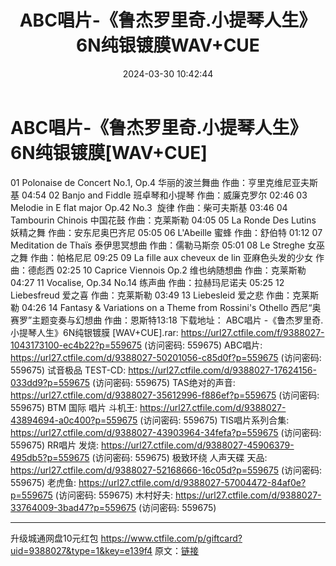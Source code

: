 ﻿---
title: ABC唱片-《鲁杰罗里奇.小提琴人生》6N纯银镀膜WAV+CUE
date: 2024-03-30 10:42:44
categories: 古典音乐、新世纪、纯音雅乐
tags: 纯音雅乐
---
# ABC唱片-《鲁杰罗里奇.小提琴人生》6N纯银镀膜[WAV+CUE]

01 Polonaise de Concert No.1, Op.4
华丽的波兰舞曲 作曲：亨里克维尼亚夫斯基 04:54
02 Banjo and Fiddle 班卓琴和小提琴 作曲：威廉克罗尔 02:46
03 Melodie in E flat major Op.42 No.3  旋律
作曲：柴可夫斯基 03:46
04 Tambourin Chinois 中国花鼓 作曲：克莱斯勒 04:05
05 La Ronde Des Lutins 妖精之舞 作曲：安东尼奥巴齐尼 05:05
06 L'Abeille 蜜蜂 作曲：舒伯特 01:12
07 Meditation de Thaïs 泰伊思冥想曲 作曲：儒勒马斯奈 05:01
08 Le Streghe 女巫之舞 作曲：帕格尼尼 09:25
09 La fille aux cheveux de lin 亚麻色头发的少女 作曲：德彪西 02:25
10 Caprice Viennois Op.2 维也纳随想曲 作曲：克莱斯勒 04:27
11 Vocalise, Op.34 No.14 练声曲 作曲：拉赫玛尼诺夫 05:25
12 Liebesfreud 爱之喜 作曲：克莱斯勒 03:49
13 Liebesleid 爱之悲 作曲：克莱斯勒 04:26
14 Fantasy & Variations on a Theme from Rossini's Othello
西尼“奥赛罗”主题变奏与幻想曲 作曲：恩斯特13:18
下载地址：
ABC唱片 -《鲁杰罗里奇.小提琴人生》6N纯银镀膜 [WAV+CUE].rar: https://url27.ctfile.com/f/9388027-1043173100-ec4b22?p=559675
(访问密码: 559675)
ABC唱片: https://url27.ctfile.com/d/9388027-50201056-c85d0f?p=559675
(访问密码: 559675)
试音极品 TEST-CD: https://url27.ctfile.com/d/9388027-17624156-033dd9?p=559675
(访问密码: 559675)
TAS绝对的声音: https://url27.ctfile.com/d/9388027-35612996-f886ef?p=559675
(访问密码: 559675)
BTM 国际 唱片 斗机王: https://url27.ctfile.com/d/9388027-43894694-a0c400?p=559675
(访问密码: 559675)
TIS唱片系列合集: https://url27.ctfile.com/d/9388027-43903964-34fefa?p=559675
(访问密码: 559675)
RR唱片 发烧: https://url27.ctfile.com/d/9388027-45906379-495db5?p=559675
(访问密码: 559675)
极致环绕 人声天碟 天品: https://url27.ctfile.com/d/9388027-52168666-16c05d?p=559675
(访问密码: 559675)
老虎鱼: https://url27.ctfile.com/d/9388027-57004472-84af0e?p=559675
(访问密码: 559675)
木村好夫: https://url27.ctfile.com/d/9388027-33764009-3bad47?p=559675
(访问密码: 559675)
**************************
升级城通网盘10元红包 https://www.ctfile.com/p/giftcard?uid=9388027&type=1&key=e139f4
原文：[链接](https://blog.sina.com.cn/s/blog_1647c7e76010314wi.html)